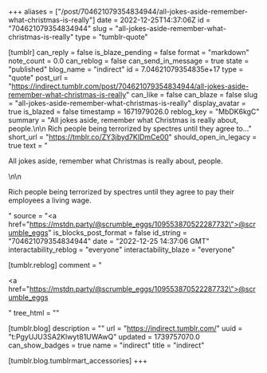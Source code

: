 +++
aliases = ["/post/704621079354834944/all-jokes-aside-remember-what-christmas-is-really"]
date = 2022-12-25T14:37:06Z
id = "704621079354834944"
slug = "all-jokes-aside-remember-what-christmas-is-really"
type = "tumblr-quote"

[tumblr]
can_reply = false
is_blaze_pending = false
format = "markdown"
note_count = 0.0
can_reblog = false
can_send_in_message = true
state = "published"
blog_name = "indirect"
id = 7.04621079354835e+17
type = "quote"
post_url = "https://indirect.tumblr.com/post/704621079354834944/all-jokes-aside-remember-what-christmas-is-really"
can_like = false
can_blaze = false
slug = "all-jokes-aside-remember-what-christmas-is-really"
display_avatar = true
is_blazed = false
timestamp = 1671979026.0
reblog_key = "MbDK6kgC"
summary = "All jokes aside, remember what Christmas is really about, people.\n\n Rich people being terrorized by spectres until they agree to..."
short_url = "https://tmblr.co/ZY3jbyd7KIDmCe00"
should_open_in_legacy = true
text = "<p>All jokes aside, remember what Christmas is really about, people.</p>\n\n<p>Rich people being terrorized by spectres until they agree to pay their employees a living wage.</p>"
source = "<a href=\"https://mstdn.party/@scrumble_eggs/109553870522287732\">@scrumble_eggs</a>"
is_blocks_post_format = false
id_string = "704621079354834944"
date = "2022-12-25 14:37:06 GMT"
interactability_reblog = "everyone"
interactability_blaze = "everyone"

[tumblr.reblog]
comment = "<p><a href=\"https://mstdn.party/@scrumble_eggs/109553870522287732\">@scrumble_eggs</a></p>"
tree_html = ""

[tumblr.blog]
description = ""
url = "https://indirect.tumblr.com/"
uuid = "t:PgyUJU3SA2Klwyt81UWAwQ"
updated = 1739757070.0
can_show_badges = true
name = "indirect"
title = "indirect"

[tumblr.blog.tumblrmart_accessories]
+++
